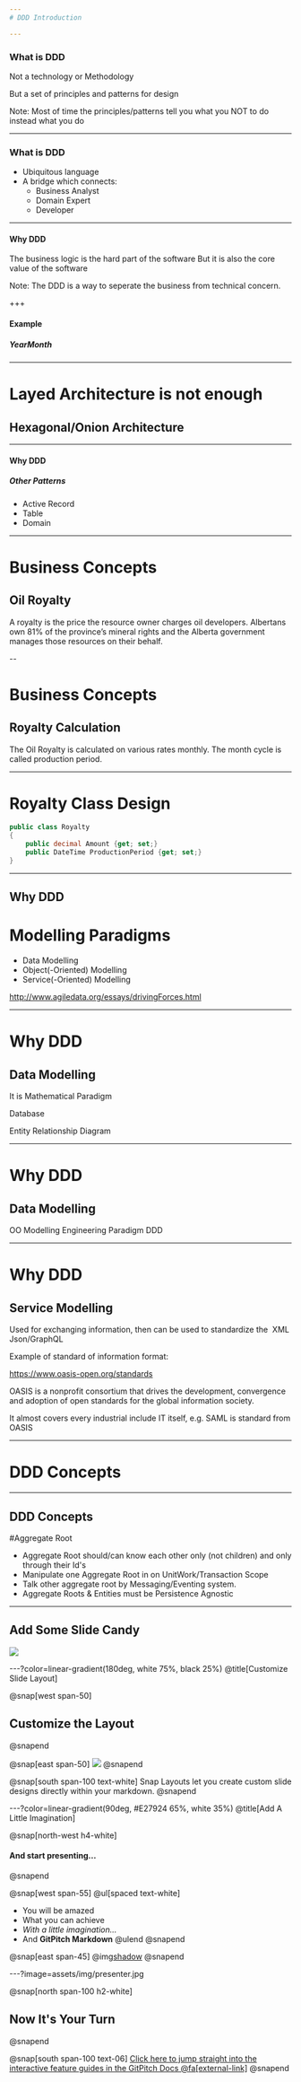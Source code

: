 ```yaml
---
# DDD Introduction

---
```

### What is DDD
Not a technology or Methodology

But a set of principles and patterns for design

Note:
Most of time the principles/patterns tell you 
what you NOT to do instead what you do

---
### What is DDD
* Ubiquitous language
* A bridge which connects:
    * Business Analyst
    * Domain Expert
    * Developer

---
#### Why DDD

The business logic is the hard part of the software
But it is also the core value of the software

Note:
The DDD is a way to seperate the business from technical concern.

+++
#### Example
##### YearMonth

---
# Layed Architecture is not enough
## Hexagonal/Onion Architecture 

---
#### Why DDD
##### Other Patterns
* Active Record
* Table 
* Domain 

---
# Business Concepts
## Oil Royalty 
A royalty is the price the resource owner charges oil developers.
Albertans own 81% of the province’s mineral rights and the Alberta government manages those resources on their behalf.

--
# Business Concepts
## Royalty Calculation
The Oil Royalty is calculated on various rates monthly. The month cycle is called production period.

---

# Royalty Class Design
```csharp
public class Royalty
{
    public decimal Amount {get; set;}
    public DateTime ProductionPeriod {get; set;} 
}
```

---
## Why DDD
# Modelling Paradigms
 * Data Modelling 
 * Object(-Oriented) Modelling 
 * Service(-Oriented) Modelling

http://www.agiledata.org/essays/drivingForces.html

---
# Why DDD
## Data Modelling

It is Mathematical Paradigm

Database 

Entity Relationship Diagram

---
# Why DDD
## Data Modelling
OO Modelling
Engineering Paradigm
DDD

---
# Why DDD
## Service Modelling
Used for exchanging information, then can be used to standardize the 
XML 
Json/GraphQL


Example of standard of information format:

https://www.oasis-open.org/standards

OASIS is a nonprofit consortium that drives the development, convergence and adoption of open standards for the global information society.

It almost covers every industrial include IT itself, e.g. SAML is standard from OASIS

---
# DDD Concepts

---
## DDD Concepts
#Aggregate Root
* Aggregate Root should/can know each other only (not children) and only through their Id's
* Manipulate one Aggregate Root in on UnitWork/Transaction Scope
* Talk other aggregate root by Messaging/Eventing system.
* Aggregate Roots & Entities must be Persistence Agnostic 

---

## Add Some Slide Candy

![](assets/img/presentation.png)

---?color=linear-gradient(180deg, white 75%, black 25%)
@title[Customize Slide Layout]

@snap[west span-50]
## Customize the Layout
@snapend

@snap[east span-50]
![](assets/img/presentation.png)
@snapend

@snap[south span-100 text-white]
Snap Layouts let you create custom slide designs directly within your markdown.
@snapend

---?color=linear-gradient(90deg, #E27924 65%, white 35%)
@title[Add A Little Imagination]

@snap[north-west h4-white]
#### And start presenting...
@snapend

@snap[west span-55]
@ul[spaced text-white]
- You will be amazed
- What you can achieve
- *With a little imagination...*
- And **GitPitch Markdown**
@ulend
@snapend

@snap[east span-45]
@img[shadow](assets/img/conference.png)
@snapend

---?image=assets/img/presenter.jpg

@snap[north span-100 h2-white]
## Now It's Your Turn
@snapend

@snap[south span-100 text-06]
[Click here to jump straight into the interactive feature guides in the GitPitch Docs @fa[external-link]](https://gitpitch.com/docs/getting-started/tutorial/)
@snapend
